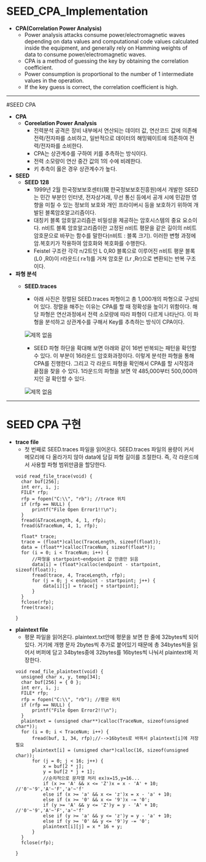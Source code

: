 # SEED_CPA_Implementation
* **CPA(Correlation Power Analysis)**
  * Power analysis attacks consume power/electromagnetic waves depending on data values and computational code values calculated inside the equipment, and generally rely on Hamming weights of data to consume power/electromagnetic waves.
  * CPA is a method of guessing the key by obtaining the correlation coefficient.
  * Power consumption is proportional to the number of 1 intermediate values in the operation.
  * If the key guess is correct, the correlation coefficient is high.
***
#SEED CPA
+ **CPA**
  + **Coreelation Power Analysis**
    + 전력분석 공격은 장비 내부에서 연산되는 데이터 값, 연산코드 값에 의존해 전력/전자파를 소비하고, 일반적으로 데이터의 해밍웨이트에 의존하여 전력/전자파를 소비한다.
    + CPA는 상관계수를 구하여 키를 추측하는 방식이다.
    + 전력 소모량이 연산 중간 값의 1의 수에 비례한다.
    + 키 추측이 옳은 경우 상관계수가 높다.
+ **SEED**
  + **SEED 128**
    + 1999년 2월 한국정보보호센터(現 한국정보보호진흥원)에서 개발한 SEED는 민간 부분인 인터넷, 전자상거래, 무선 통신 등에서 공개 시에 민감한 영향을 미칠 수 있는 정보의 보호와 개인 프라이버시 등을 보호하기 위하여 개발된 블록암호알고리즘이다.
    + 대칭키 블록 암호알고리즘은 비밀성을 제공하는 암호시스템의 중요 요소이다. n비트 블록 암호알고리즘이란 고정된 n비트 평문을 같은 길이의 n비트 암호문으로 바꾸는 함수를 말한다(n비트 : 블록 크기). 이러한 변형 과정에 암․복호키가 작용하여 암호화와 복호화를 수행한다.
    + Feistel 구조란 각각 n/2트인 L 0,R0 블록으로 이루어진 n비트 평문 블록 (L0 ,R0)이 r라운드( r≥1)를 거쳐 암호문 (Lr ,Rr)으로 변환되는 반복 구조이다.
+ **파형 분석**
  + **SEED.traces**
    + 아래 사진은 정렬된 SEED.traces 파형이고 총 1,000개의 파형으로 구성되어 있다. 정렬을 해주는 이유는 CPA를 할 때 정확성을 높이기 위함이다. 해당 파형은 연산과정에서 전력 소모량에 따라 파형이 다르게 나타난다. 이 파형을 분석하고 상관계수를 구해서 Key를 추측하는 방식이 CPA이다.
    
    ![제목 없음](https://user-images.githubusercontent.com/84726924/197335206-2dc0d031-a3ed-44e8-ad81-cbcee325db25.png)
    + SEED 파형 하단을 확대해 보면 아래와 같이 16번 반복되는 패턴을 확인할 수 있다. 이 부분이 16라운드 암호화과정이다. 이렇게 분석한 파형을 통해 CPA를 진행한다. 그리고 각 라운드 파형을 확인해서 CPA를 할 시작점과 끝점을 찾을 수 있다. 1라운드의 파형을 보면 약 485,000부터 500,000까지인 걸 확인할 수 있다.
    
    ![제목 없음](https://user-images.githubusercontent.com/84726924/197335223-28a40964-f0c7-41ff-aed5-4b5669ed713b.png)
***
# SEED CPA 구현
+ **trace file**
  + 첫 번째로 SEED.traces 파일을 읽어온다. SEED.traces 파일의 용량이 커서 메모리에 다 올라가지 않아 data에 담길 파형 길이를 조절한다. 즉, 각 라운드에서 사용할 파형 범위만큼을 할당한다.
  ```
  void read_file_trace(void) {
	char buf[256];
	int err, i, j;
	FILE* rfp;
	rfp = fopen("C:\\", "rb"); //trace 위치
	if (rfp == NULL) {
		printf("File Open Error1!!\n");
	}
	fread(&TraceLength, 4, 1, rfp);
	fread(&TraceNum, 4, 1, rfp);

	float* trace;
	trace = (float*)calloc(TraceLength, sizeof(float));
	data = (float**)calloc(TraceNum, sizeof(float*));
	for (i = 0; i < TraceNum; i++) {
		//파형을 startpoint~endpoint 값 만큼만 읽음
		data[i] = (float*)calloc(endpoint - startpoint, sizeof(float));
		fread(trace, 4, TraceLength, rfp);
		for (j = 0; j < endpoint - startpoint; j++) {
			data[i][j] = trace[j + startpoint];
		}
	}
	fclose(rfp);
	free(trace);
	
  }
  ```
+ **plaintext file**
  + 평문 파일을 읽어온다. plaintext.txt안에 평문을 보면 한 줄에 32bytes씩 되어 있다. 거기에 개행 문자 2bytes씩 추가로 붙어있기 때문에 총 34bytes씩을 읽어서 버퍼에 담고 34bytes중에 32bytes를 16bytes씩 나눠서 plaintext에 저장한다. 
  ```
  void read_file_plaintext(void) {
	unsigned char x, y, temp[34];
	char buf[256] = { 0 };
	int err, i, j;
	FILE* rfp;
	rfp = fopen("C:\\", "rb"); //평문 위치
	if (rfp == NULL) {
		printf("File Open Error2!!\n");
	}
	plaintext = (unsigned char**)calloc(TraceNum, sizeof(unsigned char*));
	for (i = 0; i < TraceNum; i++) {
		fread(buf, 1, 34, rfp);//-->16bytes로 바꿔서 plaintext[i]에 저장 필요
		plaintext[i] = (unsigned char*)calloc(16, sizeof(unsigned char));
		for (j = 0; j < 16; j++) {
			x = buf[2 * j];
			y = buf[2 * j + 1];
			//순차적으로 문자열 처리 ex)x=15,y=16...
			if (x >= 'A' && x <= 'Z')x = x - 'A' + 10; //'0'~'9','A'~'F','a'~'f'
			else if (x >= 'a' && x <= 'z')x = x - 'a' + 10;
			else if (x >= '0' && x <= '9')x -= '0';
			if (y >= 'A' && y <= 'Z')y = y - 'A' + 10; //'0'~'9','A'~'F','a'~'f'
			else if (y >= 'a' && y <= 'z')y = y - 'a' + 10;
			else if (y >= '0' && y <= '9')y -= '0';
			plaintext[i][j] = x * 16 + y;
		}
	}
	fclose(rfp);
	
  }
  ```

